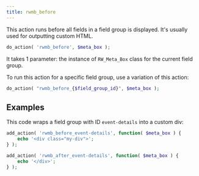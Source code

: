 ```yaml
---
title: rwmb_before
---
```


This action runs before all fields in a field group is displayed. It's usually used for outputting custom HTML.

```php
do_action( 'rwmb_before', $meta_box );
```

It takes 1 parameter: the instance of `RW_Meta_Box` class for the current field group.

To run this action for a specific field group, use a variation of this action:

```php
do_action( "rwmb_before_{$field_group_id}", $meta_box );
```

## Examples

This code wraps a field group with ID `event-details` into a custom div:

```php
add_action( 'rwmb_before_event-details', function( $meta_box ) {
	echo '<div class="my-div">';
} );

add_action( 'rwmb_after_event-details', function( $meta_box ) {
	echo '</div>';
} );
```